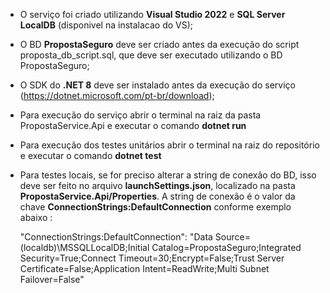 - O serviço foi criado utilizando **Visual Studio 2022** e **SQL Server LocalDB** (disponivel na instalacao do VS);
- O BD **PropostaSeguro** deve ser criado antes da execução do script proposta_db_script.sql, que deve ser executado utilizando o BD PropostaSeguro;
- O SDK do **.NET 8** deve ser instalado antes da execução do serviço (https://dotnet.microsoft.com/pt-br/download);
- Para execução do serviço abrir o terminal na raiz da pasta PropostaService.Api e executar o comando **dotnet run**
- Para execução dos testes unitários abrir o terminal na raiz do repositório e executar o comando **dotnet test**
- Para testes locais, se for preciso alterar a string de conexão do BD, isso deve ser feito no arquivo **launchSettings.json**, localizado na
  pasta **PropostaService.Api/Properties**. A string de conexão é o valor da chave **ConnectionStrings:DefaultConnection** conforme exemplo abaixo :

  "ConnectionStrings:DefaultConnection": "Data Source=(localdb)\\MSSQLLocalDB;Initial Catalog=PropostaSeguro;Integrated Security=True;Connect Timeout=30;Encrypt=False;Trust Server Certificate=False;Application Intent=ReadWrite;Multi Subnet Failover=False"
